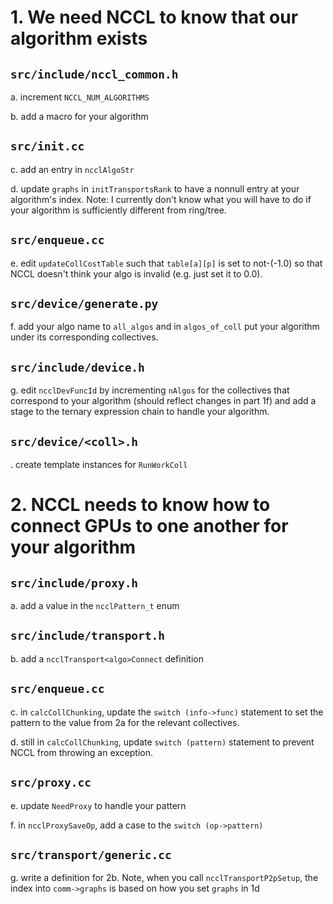 # 1. We need NCCL to know that our algorithm exists

## `src/include/nccl_common.h`

a. increment `NCCL_NUM_ALGORITHMS`

b. add a macro for your algorithm

## `src/init.cc`

c. add an entry in `ncclAlgoStr`

d. update `graphs` in `initTransportsRank` to have a nonnull entry at your algorithm's index. Note: I currently don't know what you will have to do if your algorithm is sufficiently different from ring/tree.

## `src/enqueue.cc`

e. edit `updateCollCostTable` such that `table[a][p]` is set to not-(-1.0) so that NCCL doesn't think your algo is invalid (e.g. just set it to 0.0).

## `src/device/generate.py`

f. add your algo name to `all_algos` and in `algos_of_coll` put your algorithm under its corresponding collectives.

## `src/include/device.h` 

g. edit `ncclDevFuncId` by incrementing `nAlgos` for the collectives that correspond to your algorithm (should reflect changes in part 1f) and add a stage to the ternary expression chain to handle your algorithm.

## `src/device/<coll>.h`

. create template instances for `RunWorkColl`

# 2. NCCL needs to know how to connect GPUs to one another for your algorithm

## `src/include/proxy.h`

a. add a value in the `ncclPattern_t` enum

## `src/include/transport.h`

b. add a `ncclTransport<algo>Connect` definition

## `src/enqueue.cc`

c. in `calcCollChunking`, update the `switch (info->func)` statement to set the pattern to the value from 2a for the relevant collectives.

d. still in `calcCollChunking`, update `switch (pattern)` statement to prevent NCCL from throwing an exception.

## `src/proxy.cc`

e. update `NeedProxy` to handle your pattern

f. in `ncclProxySaveOp`, add a case to the `switch (op->pattern)`

## `src/transport/generic.cc`

g. write a definition for 2b. Note, when you call `ncclTransportP2pSetup`, the index into `comm->graphs` is based on how you set `graphs` in 1d
